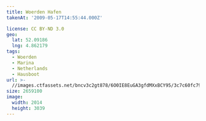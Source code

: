 ```yaml
---
title: Woerden Hafen
takenAt: '2009-05-17T14:55:44.000Z'

license: CC BY-ND 3.0
geo:
  lat: 52.09186
  lng: 4.862179
tags:
  - Woerden
  - Marina
  - Netherlands
  - Hausboot
url: >-
  //images.ctfassets.net/bncv3c2gt878/6O0IE8EuGA3gfdMXxBCY95/3c7c60fc79976ba5efdbc1700a429f45/woerden-hafen_4356771720_o
size: 2659100
image:
  width: 2014
  height: 3039
---
```

